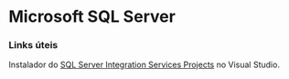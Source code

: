 # Microsoft SQL Server

### Links úteis

Instalador do [SQL Server Integration Services Projects](https://marketplace.visualstudio.com/items?itemName=SSIS.SqlServerIntegrationServicesProjects) no Visual Studio.


